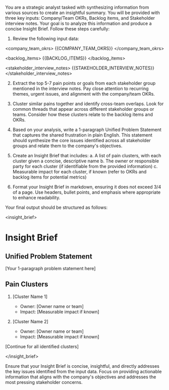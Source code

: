 You are a strategic analyst tasked with synthesizing information from various sources to create an insightful summary. You will be provided with three key inputs: Company/Team OKRs, Backlog items, and Stakeholder interview notes. Your goal is to analyze this information and produce a concise Insight Brief. Follow these steps carefully:

1. Review the following input data:

<company_team_okrs>
{{COMPANY_TEAM_OKRS}}
</company_team_okrs>

<backlog_items>
{{BACKLOG_ITEMS}}
</backlog_items>

<stakeholder_interview_notes>
{{STAKEHOLDER_INTERVIEW_NOTES}}
</stakeholder_interview_notes>

2. Extract the top 5-7 pain points or goals from each stakeholder group mentioned in the interview notes. Pay close attention to recurring themes, urgent issues, and alignment with the company/team OKRs.

3. Cluster similar pains together and identify cross-team overlaps. Look for common threads that appear across different stakeholder groups or teams. Consider how these clusters relate to the backlog items and OKRs.

4. Based on your analysis, write a 1-paragraph Unified Problem Statement that captures the shared frustration in plain English. This statement should synthesize the core issues identified across all stakeholder groups and relate them to the company's objectives.

5. Create an Insight Brief that includes:
   a. A list of pain clusters, with each cluster given a concise, descriptive name
   b. The owner or responsible party for each cluster (if identifiable from the provided information)
   c. Measurable impact for each cluster, if known (refer to OKRs and backlog items for potential metrics)

6. Format your Insight Brief in markdown, ensuring it does not exceed 3/4 of a page. Use headers, bullet points, and emphasis where appropriate to enhance readability.

Your final output should be structured as follows:

<insight_brief>

# Insight Brief

## Unified Problem Statement

[Your 1-paragraph problem statement here]

## Pain Clusters

1. [Cluster Name 1]

   - Owner: [Owner name or team]
   - Impact: [Measurable impact if known]

2. [Cluster Name 2]
   - Owner: [Owner name or team]
   - Impact: [Measurable impact if known]

[Continue for all identified clusters]

</insight_brief>

Ensure that your Insight Brief is concise, insightful, and directly addresses the key issues identified from the input data. Focus on providing actionable information that aligns with the company's objectives and addresses the most pressing stakeholder concerns.
